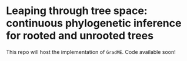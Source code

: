 # Leaping through tree space: continuous phylogenetic inference for rooted and unrooted trees

This repo will host the implementation of ```GradME```. Code available soon!